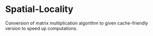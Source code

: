 # Spatial-Locality
Conversion of matrix multiplication algorithm to given cache-friendly version to speed up computations.
